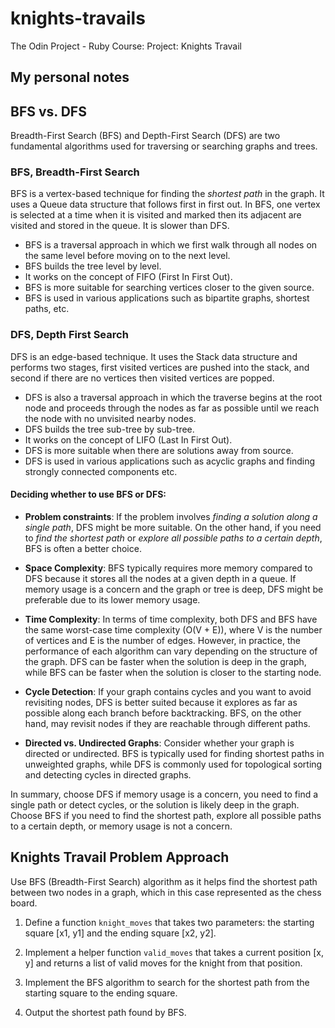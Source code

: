 # knights-travails

The Odin Project - Ruby Course: Project: Knights Travail

## My personal notes

## BFS vs. DFS

Breadth-First Search (BFS) and Depth-First Search (DFS) are two fundamental algorithms used for traversing or searching graphs and trees. 

### BFS, Breadth-First Search

BFS is a vertex-based technique for finding the *shortest path* in the graph. It uses a Queue data structure that follows first in first out. In BFS, one vertex is selected at a time when it is visited and marked then its adjacent are visited and stored in the queue. It is slower than DFS. 

- BFS is a traversal approach in which we first walk through all nodes on the same level before moving on to the next level.  
- BFS builds the tree level by level.
- It works on the concept of FIFO (First In First Out). 
- BFS is more suitable for searching vertices closer to the given source.
- BFS is used in various applications such as bipartite graphs, shortest paths, etc.

### DFS, Depth First Search

DFS is an edge-based technique. It uses the Stack data structure and performs two stages, first visited vertices are pushed into the stack, and second if there are no vertices then visited vertices are popped. 

- DFS is also a traversal approach in which the traverse begins at the root node and proceeds through the nodes as far as possible until we reach the node with no unvisited nearby nodes.
- DFS builds the tree sub-tree by sub-tree.
- It works on the concept of LIFO (Last In First Out).
- DFS is more suitable when there are solutions away from source.
- DFS is used in various applications such as acyclic graphs and finding strongly connected components etc.

#### Deciding whether to use BFS or DFS:
- **Problem constraints**: If the problem involves *finding a solution along a single path*, DFS might be more suitable. On the other hand, if you need to *find the shortest path* or *explore all possible paths to a certain depth*, BFS is often a better choice.

- **Space Complexity**: BFS typically requires more memory compared to DFS because it stores all the nodes at a given depth in a queue. If memory usage is a concern and the graph or tree is deep, DFS might be preferable due to its lower memory usage.

- **Time Complexity**: In terms of time complexity, both DFS and BFS have the same worst-case time complexity (O(V + E)), where V is the number of vertices and E is the number of edges. However, in practice, the performance of each algorithm can vary depending on the structure of the graph. DFS can be faster when the solution is deep in the graph, while BFS can be faster when the solution is closer to the starting node.

- **Cycle Detection**: If your graph contains cycles and you want to avoid revisiting nodes, DFS is better suited because it explores as far as possible along each branch before backtracking. BFS, on the other hand, may revisit nodes if they are reachable through different paths.

- **Directed vs. Undirected Graphs**: Consider whether your graph is directed or undirected. BFS is typically used for finding shortest paths in unweighted graphs, while DFS is commonly used for topological sorting and detecting cycles in directed graphs.

In summary, choose DFS if memory usage is a concern, you need to find a single path or detect cycles, or the solution is likely deep in the graph. Choose BFS if you need to find the shortest path, explore all possible paths to a certain depth, or memory usage is not a concern. 


## Knights Travail Problem Approach

Use BFS (Breadth-First Search) algorithm as it helps find the shortest path between two nodes in a graph, which in this case represented as the chess board.

1. Define a function ```knight_moves``` that takes two parameters: the starting square [x1, y1] and the ending square [x2, y2].

2. Implement a helper function ```valid_moves``` that takes a current position [x, y] and returns a list of valid moves for the knight from that position.

3. Implement the BFS algorithm to search for the shortest path from the starting square to the ending square.

4. Output the shortest path found by BFS.

